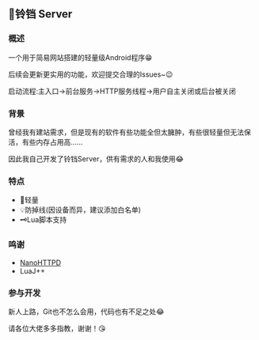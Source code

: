 ## 🔔铃铛 Server
### 概述
一个用于简易网站搭建的轻量级Android程序😁

后续会更新更实用的功能，欢迎提交合理的Issues~😉

启动流程:主入口→前台服务→HTTP服务线程→用户自主关闭或后台被关闭
### 背景
曾经我有建站需求，但是现有的软件有些功能全但太臃肿，有些很轻量但无法保活，有些内存占用高......

因此我自己开发了铃铛Server，供有需求的人和我使用😂
### 特点
* 🚀轻量
* 💡防掉线(因设备而异，建议添加白名单)
* 🗝Lua脚本支持
### 鸣谢
* [NanoHTTPD](https://github.com/NanoHttpd/nanohttpd)
* LuaJ++
### 参与开发
新人上路，Git也不怎么会用，代码也有不足之处😂

请各位大佬多多指教，谢谢！😘
